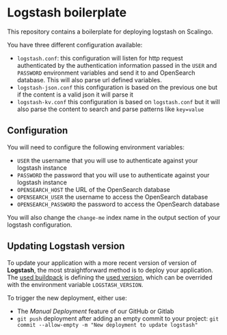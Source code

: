 # Logstash boilerplate

This repository contains a boilerplate for deploying logstash on Scalingo.

You have three different configuration available:

* `logstash.conf`: this configuration will listen for http request
  authenticated by the authentication information passed in the `USER` and
  `PASSWORD` environment variables and send it to and OpenSearch database.
  This will also parse url defined variables.
* `logstash-json.conf` this configuration is based on the previous one but if
  the content is a valid json it will parse it
* `logstash-kv.conf` this configuration is based on `logstash.conf` but it will
  also parse the content to search and parse patterns like `key=value`


## Configuration

You will need to configure the following environment variables:

* `USER` the username that you will use to authenticate against your logstash
  instance
* `PASSWORD` the password that you will use to authenticate against your
  logstash instance
* `OPENSEARCH_HOST` the URL of the OpenSearch database
* `OPENSEARCH_USER` the username to access the OpenSearch database
* `OPENSEARCH_PASSWORD` the password to access the OpenSearch database

You will also change the `change-me` index name in the output section of your
logstash configuration.


## Updating Logstash version

To update your application with a more recent version of version of **Logstash**,
the most straightforward method is to deploy your application. The
[used buildpack](https://github.com/Scalingo/logstash-buildpack) is defining the
[used version](https://github.com/Scalingo/logstash-buildpack/blob/master/bin/compile#L9),
which can be overrided with the environment variable `LOGSTASH_VERSION`.

To trigger the new deployment, either use:

- The *Manual Deployment* feature of our GitHub or Gitlab
- `git push` deployment after adding an empty commit to your project:
  `git commit --allow-empty -m "New deployment to update logstash"`
